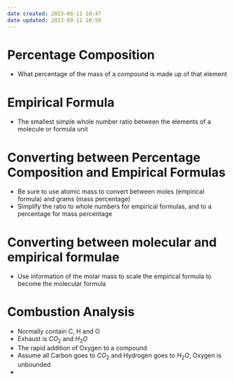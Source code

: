 ```yaml
---
date created: 2023-09-11 10:47
date updated: 2023-09-11 10:59
---
```


# Percentage Composition

- What percentage of the mass of a compound is made up of that element

# Empirical Formula

- The smallest simple whole number ratio between the elements of a molecule or formula unit

# Converting between Percentage Composition and Empirical Formulas

- Be sure to use atomic mass to convert between moles (empirical formula) and grams (mass percentage)
- Simplify the ratio to whole numbers for empirical formulas, and to a percentage for mass percentage

# Converting between molecular and empirical formulae

- Use information of the molar mass to scale the empirical formula to become the molecular formula

# Combustion Analysis

- Normally contain C, H and O
- Exhaust is $CO_2$ and $H_2O$
- The rapid addition of Oxygen to a compound
- Assume all Carbon goes to $CO_2$ and Hydrogen goes to $H_2O$, Oxygen is unbounded
- 